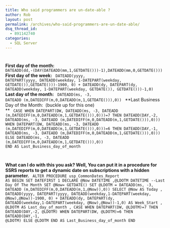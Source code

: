 ```yaml
---
title: Who said programmers are un-date-able ?
author: Rob
layout: post
permalink: /archives/who-said-programmers-are-un-date-able/
dsq_thread_id:
  - 891142740
categories:
  - SQL Server
---
```

# 

**First day of the month:**
<code>
	DATEADD(dd,-(DAY(DATEADD(mm,1,GETDATE()))-1),DATEADD(mm,0,GETDATE()))
</code>
**First day of the week:**
<code>
	DATEADD(yyyy, DATEPART(yyyy, DATEADD(weekday, 1-DATEPART(weekday, GETDATE()),GETDATE()))-1900, 0) + DATEADD(dy, DATEPART(dy, DATEADD(weekday,	1-DATEPART(weekday, GETDATE()), GETDATE()))-1,0)
</code>
**Last day of the month:**
<code>
	DATEADD(ms, -3, DATEADD (m,DATEDIFF(m,0,DATEADD(m,1,GETDATE())),0))
</code>
**Last Business Day of the Month:  (buckle up for this one)  
**
<code>
	CASE WHEN DATEPART(DW, DATEADD(ms, -3, DATEADD (m,DATEDIFF(m,0,DATEADD(m,1,GETDATE())),0)))=7 
	THEN DATEADD(DAY,-2, DATEADD(ms, -3, DATEADD (m,DATEDIFF(m,0,DATEADD(m,1,GETDATE())),0))) 
	    WHEN DATEPART(DW, DATEADD(ms, -3, DATEADD (m,DATEDIFF(m,0,DATEADD(m,1,GETDATE())),0)))=6 
	THEN DATEADD(DAY,-1, DATEADD(ms, -3, DATEADD (m,DATEDIFF(m,0,DATEADD(m,1,GETDATE())),0))) 
	    ELSE DATEADD(ms, -3, DATEADD (m,DATEDIFF(m,0,DATEADD(m,1,GETDATE())),0)) END AS Last_Business_day_of_month 

</code>
  


**What can I do with this you ask? Well, You can put it in a procedure for SSRS reports to get a dynamic date on subscriptions with a hidden parameter.**
<code>
	ALTER PROCEDURE usp_CommonDates_Report 
	AS 
	BEGIN
	SET DATEFIRST 1 
	DECLARE @Now DATETIME 
	    ,@LDOTM DATETIME --Last Day Of The Month
	SET @Now= GETDATE() 
	SET @LDOTM = DATEADD(ms, -3, DATEADD (m,DATEDIFF(m,0,DATEADD(m,1,@Now)),0))
	SELECT 
	@Now AS Today 
	, DATEADD(yyyy, DATEPART(yyyy, DATEADD(weekday,1-DATEPART(weekday, @Now),@Now))-1900, 0) + DATEADD(dy, DATEPART(dy, DATEADD(weekday,1-DATEPART(weekday, @Now),@Now))-1,0) AS Week_Start 
	, @LDOTM AS Last_day_of_month
	, CASE WHEN DATEPART(DW, @LDOTM)=7 THEN DATEADD(DAY,-2, @LDOTM) 
	    WHEN DATEPART(DW, @LDOTM)=6 THEN DATEADD(DAY,-1, @LDOTM) 
	    ELSE @LDOTM END AS Last_Business_day_of_month 
	END
</code>